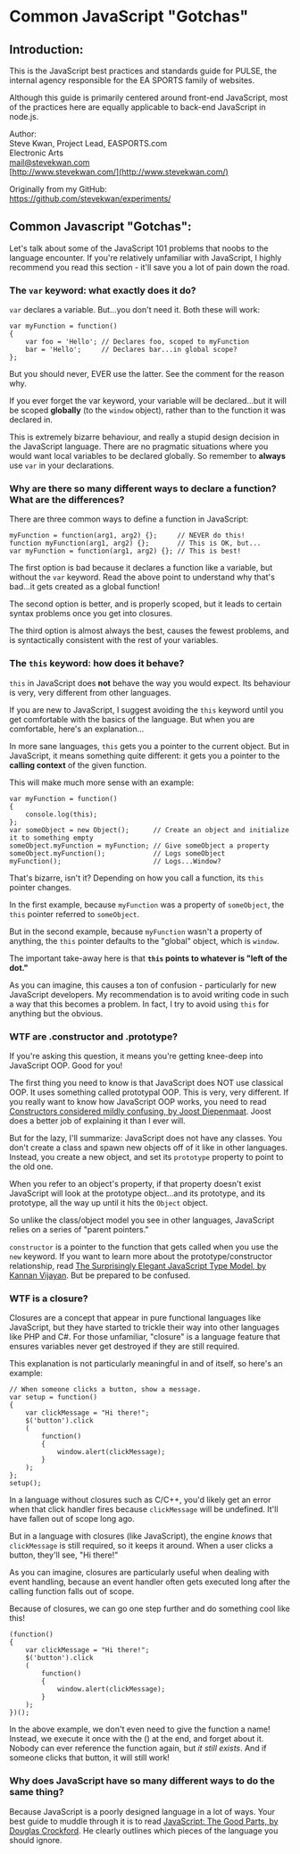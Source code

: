 # Common JavaScript "Gotchas"

## Introduction:

This is the JavaScript best practices and standards guide for PULSE, the internal agency responsible for the EA SPORTS family of websites.

Although this guide is primarily centered around front-end JavaScript, most of the practices here are equally applicable to back-end JavaScript in node.js.

Author:  
Steve Kwan, Project Lead, EASPORTS.com  
Electronic Arts  
[mail@stevekwan.com](mailto:mail@stevekwan.com)  
[http://www.stevekwan.com/](http://www.stevekwan.com/)

Originally from my GitHub:  
https://github.com/stevekwan/experiments/

## Common Javascript "Gotchas":

Let's talk about some of the JavaScript 101 problems that noobs to the language encounter.  If you're relatively unfamiliar with JavaScript, I highly recommend you read this section - it'll save you a lot of pain down the road.

### The `var` keyword: what exactly does it do?
`var` declares a variable.  But...you don't need it.  Both these will work:

    var myFunction = function()
    {
        var foo = 'Hello'; // Declares foo, scoped to myFunction
        bar = 'Hello';     // Declares bar...in global scope?
    };

But you should never, EVER use the latter.  See the comment for the reason why.

If you ever forget the var keyword, your variable will be declared...but it will be scoped __globally__ (to the `window` object), rather than to the function it was declared in.

This is extremely bizarre behaviour, and really a stupid design decision in the JavaScript language.  There are no pragmatic situations where you would want local variables to be declared globally.  So remember to __always__ use `var` in your declarations.

### Why are there so many different ways to declare a function?  What are the differences?
There are three common ways to define a function in JavaScript:

    myFunction = function(arg1, arg2) {};     // NEVER do this!
    function myFunction(arg1, arg2) {};       // This is OK, but...
    var myFunction = function(arg1, arg2) {}; // This is best!

The first option is bad because it declares a function like a variable, but without the `var` keyword.  Read the above point to understand why that's bad...it gets created as a global function!

The second option is better, and is properly scoped, but it leads to certain syntax problems once you get into closures.

The third option is almost always the best, causes the fewest problems, and is syntactically consistent with the rest of your variables.

### The `this` keyword: how does it behave?
`this` in JavaScript does __not__ behave the way you would expect.  Its behaviour is very, very different from other languages.

If you are new to JavaScript, I suggest avoiding the `this` keyword until you get comfortable with the basics of the language.  But when you are comfortable, here's an explanation...

In more sane languages, `this` gets you a pointer to the current object.  But in JavaScript, it means something quite different: it gets you a pointer to the __calling context__ of the given function.

This will make much more sense with an example:

    var myFunction = function()
    {
        console.log(this);
    };
    var someObject = new Object();      // Create an object and initialize it to something empty
    someObject.myFunction = myFunction; // Give someObject a property
    someObject.myFunction();            // Logs someObject
    myFunction();                       // Logs...Window?

That's bizarre, isn't it?  Depending on how you call a function, its `this` pointer changes.

In the first example, because `myFunction` was a property of `someObject`, the `this` pointer referred to `someObject`.

But in the second example, because `myFunction` wasn't a property of anything, the `this` pointer defaults to the "global" object, which is `window`.

The important take-away here is that __`this` points to whatever is "left of the dot."__

As you can imagine, this causes a ton of confusion - particularly for new JavaScript developers.  My recommendation is to avoid writing code in such a way that this becomes a problem.  In fact, I try to avoid using `this` for anything but the obvious.

### WTF are .constructor and .prototype?

If you're asking this question, it means you're getting knee-deep into JavaScript OOP.  Good for you!

The first thing you need to know is that JavaScript does NOT use classical OOP.  It uses something called prototypal OOP.  This is very, very different.  If you really want to know how JavaScript OOP works, you need to read [Constructors considered mildly confusing, by Joost Diepenmaat](http://joost.zeekat.nl/constructors-considered-mildly-confusing.html).  Joost does a better job of explaining it than I ever will.

But for the lazy, I'll summarize: JavaScript does not have any classes.  You don't create a class and spawn new objects off of it like in other languages.  Instead, you create a new object, and set its `prototype` property to point to the old one.

When you refer to an object's property, if that property doesn't exist JavaScript will look at the prototype object...and its prototype, and its prototype, all the way up until it hits the `Object` object.

So unlike the class/object model you see in other languages, JavaScript relies on a series of "parent pointers."

`constructor` is a pointer to the function that gets called when you use the `new` keyword.  If you want to learn more about the prototype/constructor relationship, read [The Surprisingly Elegant JavaScript Type Model, by Kannan Vijayan](http://vijayan.ca/blog/2012/02/21/javascript-type-model/).  But be prepared to be confused.

### WTF is a closure?
Closures are a concept that appear in pure functional languages like JavaScript, but they have started to trickle their way into other languages like PHP and C#.  For those unfamiliar, "closure" is a language feature that ensures variables never get destroyed if they are still required.

This explanation is not particularly meaningful in and of itself, so here's an example:

    // When someone clicks a button, show a message.
    var setup = function()
    {
        var clickMessage = "Hi there!";
        $('button').click
        (
            function()
            {
                window.alert(clickMessage);
            }
        );
    };
    setup();

In a language without closures such as C/C++, you'd likely get an error when that click handler fires because `clickMessage` will be undefined.  It'll have fallen out of scope long ago.

But in a language with closures (like JavaScript), the engine _knows_ that `clickMessage` is still required, so it keeps it around.  When a user clicks a button, they'll see, "Hi there!"

As you can imagine, closures are particularly useful when dealing with event handling, because an event handler often gets executed long after the calling function falls out of scope.

Because of closures, we can go one step further and do something cool like this!

    (function()
    {
        var clickMessage = "Hi there!";
        $('button').click
        (
            function()
            {
                window.alert(clickMessage);
            }
        );
    })();

In the above example, we don't even need to give the function a name!  Instead, we execute it once with the () at the end, and forget about it.  Nobody can ever reference the function again, but _it still exists_.  And if someone clicks that button, it will still work!

### Why does JavaScript have so many different ways to do the same thing?
Because JavaScript is a poorly designed language in a lot of ways.  Your best guide to muddle through it is to read [JavaScript: The Good Parts, by Douglas Crockford](http://www.amazon.ca/JavaScript-Good-Parts-Douglas-Crockford/dp/0596517742).  He clearly outlines which pieces of the language you should ignore.

<!--
### Script tags in wrong place...one-pass
* script blocking? Ext sources
### Overwriting prototype object
### prototype vs \_\_proto\_\_
### ready vs load vs inline
### excessive reflow
### accidental null return
-->